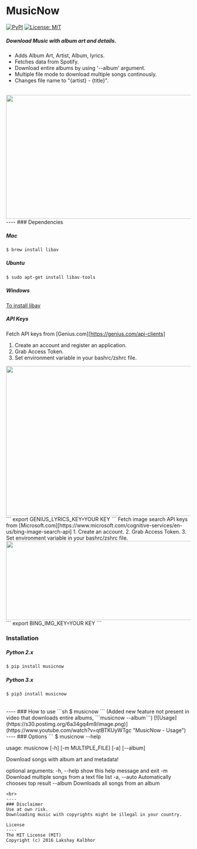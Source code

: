 # MusicNow
[![PyPI](https://img.shields.io/pypi/pyversions/Django.svg)](https://pypi.python.org/pypi/musicnow)
[![License: MIT](https://img.shields.io/badge/License-MIT-yellow.svg)](LICENSE)
##### Download Music with album art and details.
* Adds Album Art, Artist, Album, lyrics.
* Fetches data from Spotify.
* Download entire albums by using '--album' argument.
* Multiple file mode to download multiple songs continously. 
* Changes file name to "{artist} - {title}".

<br>


<img src="https://s24.postimg.org/s14nonos5/Music_Repair_GIF.gif" width="800px" height="337px" />

<br>
----
### Dependencies

##### Mac

```sh
$ brew install libav
```


##### Ubuntu
```sh
$ sudo apt-get install libav-tools
```
##### Windows
[To install libav](https://github.com/NixOS/nixpkgs/issues/5236)


##### API Keys 
Fetch API keys from [Genius.com][https://genius.com/api-clients]
1. Create an account and register an application. 
2. Grab Access Token.
3. Set environment variable in your bashrc/zshrc file.

<img src="https://s29.postimg.org/420tzead3/Genius_API.png" width="546px" height="408px" />
<br>  
``` 
export GENIUS_LYRICS_KEY=YOUR KEY 
```
Fetch image search API keys from [Microsoft.com][https://www.microsoft.com/cognitive-services/en-us/bing-image-search-api]
1. Create an account. 
2. Grab Access Token.
3. Set environment variable in your bashrc/zshrc file.

<img src="https://s29.postimg.org/yibo1if7r/Bing_Key.png" width="1159px" height="215px" />
<br>  
``` 
export BING_IMG_KEY=YOUR KEY 
```



### Installation

##### Python 2.x
```sh
$ pip install musicnow
```

##### Python 3.x
```sh
$ pip3 install musicnow
```
<br>
----
### How to use
```sh
$ musicnow
```
(Added new feature not present in video that downloads entire albums, ```musicnow --album```)
[![Usage](https://s30.postimg.org/6a34gq4m9/image.png)](https://www.youtube.com/watch?v=qtBTKUyWTgc "MusicNow - Usage")

<br>
----
### Options 
```
$ musicnow --help

usage: musicnow [-h] [-m MULTIPLE_FILE] [-a] [--album]

Download songs with album art and metadata!

optional arguments:
  -h, --help            show this help message and exit
  -m                    Download multiple songs from a text file list
  -a, --auto            Automatically chooses top result
  --album               Downloads all songs from an album
```
<br>
----
### Disclaimer
Use at own risk.
Downloading music with copyrights might be illegal in your country.

License
----
The MIT License (MIT)
Copyright (c) 2016 Lakshay Kalbhor

